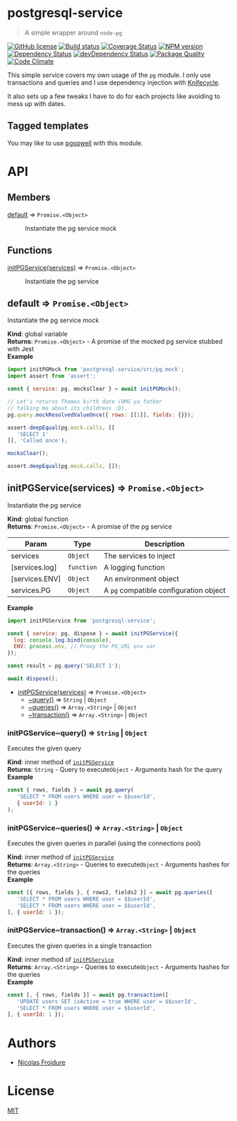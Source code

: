 [//]: # ( )
[//]: # (This file is automatically generated by a `metapak`)
[//]: # (module. Do not change it  except between the)
[//]: # (`content:start/end` flags, your changes would)
[//]: # (be overridden.)
[//]: # ( )
# postgresql-service
> A simple wrapper around `node-pg`

[![GitHub license](https://img.shields.io/badge/license-MIT-blue.svg)](https://github.com/nfroidure/postgresql-service/blob/master/LICENSE)
[![Build status](https://secure.travis-ci.org/nfroidure/postgresql-service.svg)](https://travis-ci.org/nfroidure/postgresql-service)
[![Coverage Status](https://coveralls.io/repos/nfroidure/postgresql-service/badge.svg?branch=master)](https://coveralls.io/r/nfroidure/postgresql-service?branch=master)
[![NPM version](https://badge.fury.io/js/postgresql-service.svg)](https://npmjs.org/package/postgresql-service)
[![Dependency Status](https://david-dm.org/nfroidure/postgresql-service.svg)](https://david-dm.org/nfroidure/postgresql-service)
[![devDependency Status](https://david-dm.org/nfroidure/postgresql-service/dev-status.svg)](https://david-dm.org/nfroidure/postgresql-service#info=devDependencies)
[![Package Quality](http://npm.packagequality.com/shield/postgresql-service.svg)](http://packagequality.com/#?package=postgresql-service)
[![Code Climate](https://codeclimate.com/github/nfroidure/postgresql-service.svg)](https://codeclimate.com/github/nfroidure/postgresql-service)


[//]: # (::contents:start)

This simple service covers my own usage of the `pg` module. I only use
transactions and queries and I use dependency injection with
[Knifecycle](https://github.com/nfroidure/knifecycle).

It also sets up a few tweaks I have to do for each projects like avoiding to
mess up with dates.

## Tagged templates

You may like to use [pgsqwell](https://github.com/nfroidure/pgsqwell) with this
module.

[//]: # (::contents:end)

# API
## Members

<dl>
<dt><a href="#default">default</a> ⇒ <code>Promise.&lt;Object&gt;</code></dt>
<dd><p>Instantiate the pg service mock</p>
</dd>
</dl>

## Functions

<dl>
<dt><a href="#initPGService">initPGService(services)</a> ⇒ <code>Promise.&lt;Object&gt;</code></dt>
<dd><p>Instantiate the pg service</p>
</dd>
</dl>

<a name="default"></a>

## default ⇒ <code>Promise.&lt;Object&gt;</code>
Instantiate the pg service mock

**Kind**: global variable  
**Returns**: <code>Promise.&lt;Object&gt;</code> - A promise of the mocked pg service stubbed with Jest  
**Example**  
```js
import initPGMock from 'postgresql-service/src/pg.mock';
import assert from 'assert';

const { service: pg, mocksClear } = await initPGMock();

// Let's returns Thomas birth date (OMG ya father
// talking me about its childrens :D).
pg.query.mockResolvedValueOnce({ rows: [[1]], fields: {}});

assert.deepEqual(pg.mock.calls, [[
   'SELECT 1'
]], 'Called once');

mocksClear();

assert.deepEqual(pg.mock.calls, []);
```
<a name="initPGService"></a>

## initPGService(services) ⇒ <code>Promise.&lt;Object&gt;</code>
Instantiate the pg service

**Kind**: global function  
**Returns**: <code>Promise.&lt;Object&gt;</code> - A promise of the pg service  

| Param | Type | Description |
| --- | --- | --- |
| services | <code>Object</code> | The services to inject |
| [services.log] | <code>function</code> | A logging function |
| [services.ENV] | <code>Object</code> | An environment object |
| services.PG | <code>Object</code> | A `pg` compatible configuration object |

**Example**  
```js
import initPGService from 'postgresql-service';

const { service: pg, dispose } = await initPGService({
  log: console.log.bind(console),
  ENV: process.env, // Proxy the PG_URL env var
});

const result = pg.query('SELECT 1');

await dispose();
```

* [initPGService(services)](#initPGService) ⇒ <code>Promise.&lt;Object&gt;</code>
    * [~query()](#initPGService..query) ⇒ <code>String</code> \| <code>Object</code>
    * [~queries()](#initPGService..queries) ⇒ <code>Array.&lt;String&gt;</code> \| <code>Object</code>
    * [~transaction()](#initPGService..transaction) ⇒ <code>Array.&lt;String&gt;</code> \| <code>Object</code>

<a name="initPGService..query"></a>

### initPGService~query() ⇒ <code>String</code> \| <code>Object</code>
Executes the given query

**Kind**: inner method of [<code>initPGService</code>](#initPGService)  
**Returns**: <code>String</code> - Query to execute<code>Object</code> - Arguments hash for the query  
**Example**  
```js
const { rows, fields } = await pg.query(
   'SELECT * FROM users WHERE user = $$userId',
   { userId: 1 }
);
```
<a name="initPGService..queries"></a>

### initPGService~queries() ⇒ <code>Array.&lt;String&gt;</code> \| <code>Object</code>
Executes the given queries in parallel (using the connections pool)

**Kind**: inner method of [<code>initPGService</code>](#initPGService)  
**Returns**: <code>Array.&lt;String&gt;</code> - Queries to execute<code>Object</code> - Arguments hashes for the queries  
**Example**  
```js
const [{ rows, fields }, { rows2, fields2 }] = await pg.queries([
   'SELECT * FROM users WHERE user = $$userId',
   'SELECT * FROM users WHERE user = $$userId',
], { userId: 1 });
```
<a name="initPGService..transaction"></a>

### initPGService~transaction() ⇒ <code>Array.&lt;String&gt;</code> \| <code>Object</code>
Executes the given queries in a single transaction

**Kind**: inner method of [<code>initPGService</code>](#initPGService)  
**Returns**: <code>Array.&lt;String&gt;</code> - Queries to execute<code>Object</code> - Arguments hashes for the queries  
**Example**  
```js
const [, { rows, fields }] = await pg.transaction([
   'UPDATE users SET isActive = true WHERE user = $$userId',
   'SELECT * FROM users WHERE user = $$userId',
], { userId: 1 });
```

# Authors
- [Nicolas Froidure](http://insertafter.com/en/index.html)

# License
[MIT](https://github.com/nfroidure/postgresql-service/blob/master/LICENSE)
